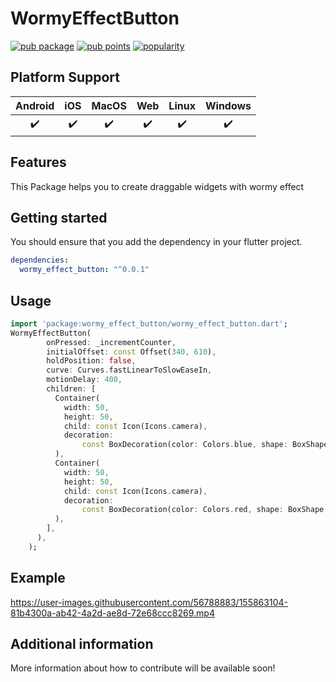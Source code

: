 # WormyEffectButton
[![pub package](https://img.shields.io/pub/v/wormy_effect_button.svg)](https://pub.dev/packages/wormy_effect_button)
[![pub points](https://badges.bar/wormy_effect_button/pub%20points)](https://pub.dev/packages/wormy_effect_button/score)
[![popularity](https://badges.bar/wormy_effect_button/popularity)](https://pub.dev/packages/wormy_effect_button/score)

## Platform Support

| Android | iOS | MacOS | Web | Linux | Windows |
| :-----: | :-: | :---: | :-: | :---: | :-----: |
|   ✔️    | ✔️  |  ✔️   | ✔️  |  ✔️   |   ✔️    |

## Features

This Package helps you to create draggable widgets with wormy effect

## Getting started

You should ensure that you add the dependency in your flutter project.
```yaml
dependencies:
  wormy_effect_button: "^0.0.1"
```
## Usage

```dart
import 'package:wormy_effect_button/wormy_effect_button.dart';
WormyEffectButton(
        onPressed: _incrementCounter,
        initialOffset: const Offset(340, 610),
        holdPosition: false,
        curve: Curves.fastLinearToSlowEaseIn,
        motionDelay: 400,
        children: [
          Container(
            width: 50,
            height: 50,
            child: const Icon(Icons.camera),
            decoration:
                const BoxDecoration(color: Colors.blue, shape: BoxShape.circle),
          ),
          Container(
            width: 50,
            height: 50,
            child: const Icon(Icons.camera),
            decoration:
                const BoxDecoration(color: Colors.red, shape: BoxShape.circle),
          ),
        ],
      ),
    );
```
## Example

https://user-images.githubusercontent.com/56788883/155863104-81b4300a-ab42-4a2d-ae8d-72e68ccc8269.mp4


## Additional information

More information about how to contribute will be available soon!
